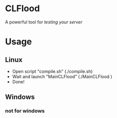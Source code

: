 # CLFlood
A powerful tool for *testing your server*

# Usage
## Linux
- Open script "compile.sh" (./compile.sh)
- Wait and launch "MainCLFlood" (./MainCLFlood <Ip> <port> <threads>)
- Done!

## Windows
### not for windows
